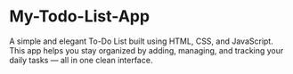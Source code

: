 # My-Todo-List-App
A simple and elegant To-Do List built using HTML, CSS, and JavaScript.
This app helps you stay organized by adding, managing, and tracking your daily tasks — all in one clean interface. 


